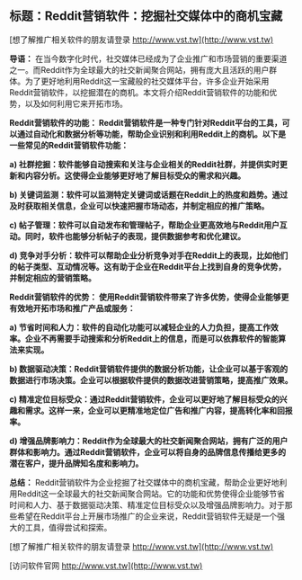 ## **标题：Reddit营销软件：挖掘社交媒体中的商机宝藏**

[想了解推广相关软件的朋友请登录 http://www.vst.tw](http://www.vst.tw)

**导语：**
在当今数字化时代，社交媒体已经成为了企业推广和市场营销的重要渠道之一。而Reddit作为全球最大的社交新闻聚合网站，拥有庞大且活跃的用户群体。为了更好地利用Reddit这一宝藏般的社交媒体平台，许多企业开始采用Reddit营销软件，以挖掘潜在的商机。本文将介绍Reddit营销软件的功能和优势，以及如何利用它来开拓市场。

**Reddit营销软件的功能： Reddit营销软件是一种专门针对Reddit平台的工具，可以通过自动化和数据分析等功能，帮助企业识别和利用Reddit上的商机。以下是一些常见的Reddit营销软件功能：**

**a) 社群挖掘：软件能够自动搜索和关注与企业相关的Reddit社群，并提供实时更新和内容分析。这使得企业能够更好地了解目标受众的需求和兴趣。**

**b) 关键词监测：软件可以监测特定关键词或话题在Reddit上的热度和趋势。通过及时获取相关信息，企业可以快速把握市场动态，并制定相应的推广策略。**

**c) 帖子管理：软件可以自动发布和管理帖子，帮助企业更高效地与Reddit用户互动。同时，软件也能够分析帖子的表现，提供数据参考和优化建议。**

**d) 竞争对手分析：软件可以帮助企业分析竞争对手在Reddit上的表现，比如他们的帖子类型、互动情况等。这有助于企业在Reddit平台上找到自身的竞争优势，并制定相应的营销策略。**

**Reddit营销软件的优势： 使用Reddit营销软件带来了许多优势，使得企业能够更有效地开拓市场和推广产品或服务：**

**a) 节省时间和人力：软件的自动化功能可以减轻企业的人力负担，提高工作效率。企业不再需要手动搜索和分析Reddit上的信息，而是可以依靠软件的智能算法来实现。**

**b) 数据驱动决策：Reddit营销软件提供的数据分析功能，让企业可以基于客观的数据进行市场决策。企业可以根据软件提供的数据改进营销策略，提高推广效果。**

**c) 精准定位目标受众：通过Reddit营销软件，企业可以更好地了解目标受众的兴趣和需求。这样一来，企业可以更精准地定位广告和推广内容，提高转化率和回报率。**

**d) 增强品牌影响力：Reddit作为全球最大的社交新闻聚合网站，拥有广泛的用户群体和影响力。通过Reddit营销软件，企业可以将自身的品牌信息传播给更多的潜在客户，提升品牌知名度和影响力。**

**总结：**
Reddit营销软件为企业挖掘了社交媒体中的商机宝藏，帮助企业更好地利用Reddit这一全球最大的社交新闻聚合网站。它的功能和优势使得企业能够节省时间和人力、基于数据驱动决策、精准定位目标受众以及增强品牌影响力。对于那些希望在Reddit平台上开展市场推广的企业来说，Reddit营销软件无疑是一个强大的工具，值得尝试和探索。

[想了解推广相关软件的朋友请登录 http://www.vst.tw](http://www.vst.tw)


[访问软件官网 http://www.vst.tw](http://www.vst.tw)
